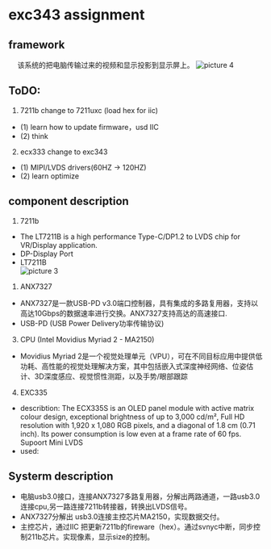 
# exc343 assignment 

## framework
&emsp;  该系统的把电脑传输过来的视频和显示投影到显示屏上。 
![picture 4](images/333d8bcdf5f7758bae6024cb8e542a539edb6d888099382d34c6e6f92883c9b8.png)  


## ToDO:
1. 7211b change to 7211uxc (load hex for iic)
- (1) learn how to update firmware，usd IIC
- (2) think
2. ecx333 change to exc343 
- (1) MIPI/LVDS drivers(60HZ -> 120HZ)
- (2) learn optimize 

## component description
1. 7211b
- The LT7211B is a high performance Type-C/DP1.2 to LVDS chip for VR/Display application.
- DP-Display Port
- LT7211B   
  ![picture 3](images/527d09fa0067a9b817be36315bf92f5c470286b1c951fe50acd6bc3033c380b7.png)  

1. ANX7327 
- ANX7327是一款USB-PD v3.0端口控制器，具有集成的多路复用器，支持以高达10Gbps的数据速率进行交换。ANX7327支持高达的高速接口.
- USB-PD (USB Power Delivery功率传输协议)
  
3. CPU (Intel Movidius Myriad 2 - MA2150)
- Movidius Myriad 2是一个视觉处理单元（VPU），可在不同目标应用中提供低功耗、高性能的视觉处理解决方案，其中包括嵌入式深度神经网络、位姿估计、3D深度感应、视觉惯性测距，以及手势/眼部跟踪
  

4. EXC335
- describtion:
  The ECX335S is an OLED panel module with active matrix colour design, exceptional brightness of up to 3,000 cd/m², Full HD resolution with 1,920 x 1,080 RGB pixels, and a diagonal of 1.8 cm (0.71 inch). Its power consumption is low even at a frame rate of 60 fps. Supoort Mini LVDS
- used:
  

## Systerm description 

- 电脑usb3.0接口，连接ANX7327多路复用器，分解出两路通道，一路usb3.0 连接cpu,另一路连接7211b转接器，转换出LVDS信号。
- ANX7327分解出 usb3.0连接主控芯片MA2150，实现数据交付。
- 主控芯片，通过IIC 把更新7211b的fireware（hex）。通过svnyc中断，同步控制211b芯片。实现像素，显示size的控制。
